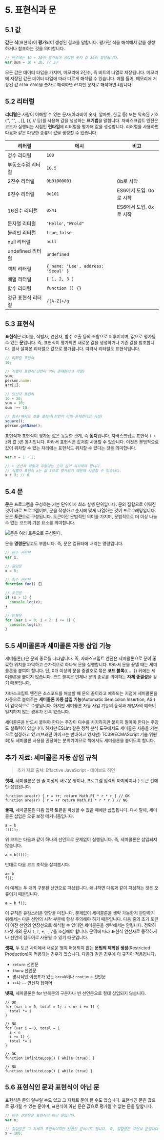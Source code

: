 # 5. 표현식과 문

## 5.1 값

**값**은 **식**(표현식)이 **평가**되어 생성된 결과를 말합니다. 평가란 식을 해석해서 값을 생성하거나 참조하는 것을 의미합니다.

```javascript
// 변수에는 10 + 20이 평가되어 생성된 숫자 값 30이 할당됩니다.
var sum = 10 + 20; // 30
```

모든 값은 데이터 타입을 가지며, 메모리에 2진수, 즉 비트의 나열로 저장됩니다. 메모리에 저장된 값은 데이터 타입에 따라 다르게 해석될 수 있습니다. 예를 들어, 메모리에 저장된 값 `0100 0001`을 숫자로 해석하면 `65`지만 문자로 해석하면 `A`입니다.

## 5.2 리터럴

**리터럴**은 사람이 이해할 수 있는 문자(아라비어 숫자, 알파벳, 한글 등) 또는 약속된 기호('', "", ., [], {}, // 등)를 사용해 값을 생성하는 **표기법**을 말합니다. 자바스크립트 엔진은 코드가 실행되는 시점인 **런타임**에 리터럴을 평가해 값을 생성합니다. 리러럴을 사용하면 다음과 같은 다양한 종류의 값을 생성할 수 있습니다.

| 리터럴             | 에시                                | 비고                    |
| ------------------ | ----------------------------------- | ----------------------- |
| 정수 리터럴        | `100`                               |                         |
| 부동소수점 리터럴  | `10.5`                              |                         |
| 2진수 리터럴       | `0b01000001`                        | 0b로 시작               |
| 8진수 리터럴       | `0o101`                             | ES6에서 도입. 0o로 시작 |
| 16진수 리터럴      | `0x41`                              | ES6에서 도입. 0x로 시작 |
| 문자열 리터럴      | `'Hello'`, `"Wrold"`                |                         |
| 불리언 리터럴      | `true`, `false`                     |                         |
| null 리터럴        | `null`                              |                         |
| undefined 리터럴   | `undefined`                         |                         |
| 객체 리터럴        | `{ name: 'Lee', address: 'Seoul' }` |                         |
| 배열 리터럴        | `[ 1, 2, 3 ]`                       |                         |
| 함수 리터럴        | `function () {}`                    |                         |
| 정규 표현식 리터럴 | `/[A-Z]+/g`                         |                         |

## 5.3 표현식

**표현식**은 리터를, 식별자, 연산자, 함수 호출 등의 조합으로 이루어지며, 값으로 평가될 수 있는 **문**입니다. 즉, 표현식이 평가되면 새로운 값을 생성하거나 기존 값을 참조합니다. 앞서 살펴본 리터럴으 값으로 평가됩니다. 따라서 리터럴도 표현식입니다.

```javascript
// 리터럴 표현식
10;

// 삭별자 표현식(선언이 이미 존재한다고 가정)
sum;
person.name;
arr[1];

// 연산자 표현식
10 + 20;
sum = 10;
sum !== 10;

// 함수/메서드 호출 표현식(선언이 이미 존재한다고 가정)
square();
person.getName();
```

표현식과 표현식이 평가된 값은 동등한 관계, 즉 **동치**입니다. 자바스크립트 표현식 `1 + 2`와 값 `3`은 동치입니다. 따라서 표현식은 값처럼 사용할 수 있습니다. 이것은 문법적으로 값이 위차할 수 있는 자리에는 표현식도 위치할 수 있다는 것을 의미합니다.

```javascript
var x = 1 + 2;

// + 연산자 좌항과 우항애는 숫자 값이 위치해야 합니다.
// 식별자 표현식 x는 값 3으로 평가되기 때문에 사용할 수 있습니다.
x + 3; // 6
```

## 5.4 문

**문**은 프로그램을 구성하는 기본 단위이자 최소 실행 단위입니다. 문의 집합으로 이뤄진 것이 바로 프로그램이며, 문을 작성하고 순서에 맞게 나열하는 것이 프로그래밍입니다. 문은 **토큰**으로 구성됩니다. 토큰이란 문법적인 의미를 가지며, 문법적으로 더 이상 나눌 수 없는 코드의 기본 요소를 의미합니다.

![문은 여러 토큰으로 구성된다.](./image/img-5-2.png)

문을 **명령문**일고도 부릅니다. 즉, 문은 컴퓨터에 내리는 명령입니다.

```javascript
// 변수 선언문
var x;

// 할당문
x = 5;

// 함수 선언문
function foo() {}

// 조건문
if (x > 1) {
  console.log(x);
}

// 반복문
for (var i = 0; i < 2; i += 1) {
  console.log(i);
}
```

## 5.5 세미콜론과 세미콜론 자동 삽입 기능

세미콜론(;)은 문의 종료를 나타냅니다. 즉, 자바스크립트 엔진은 세미콜론으로 문이 종료한 위치를 파악하고 순차적으로 하나씩 문을 실행합니다. 따라서 문을 끝낼 때는 세미콜론을 붙여야 합니다. 단, 0개 이상의 문을 중괄호로 묶은 **코드 블록**({ ... }) 뒤에는 세미콜론을 붙이지 않습니다. 코드 블록은 언제나 문의 종료를 의미하는 **자체 종결성**을 갖기 때문입니다.

자바스크립트 엔진은 소스코드를 해설할 때 문의 끝이라고 예측되는 지점에 세미콜론을 자동으로 붙여주는 **세미콜론 자동 삽입 기능**(Automatic Semicolon Insertion, ASI)이 암묵적으로 수행됩니다. 하지만 세미콜론 자동 사입 기능의 동작과 개발자의 예측이 일치하지 않는 경우가 간혹 있습니다.

세미콜론을 반드시 붙여야 한다는 주장이 다수를 차지하지만 붙이지 말아야 한다는 주장도 설득력이 있습니다. 하지만 ESLint 같은 정적 분석 도구에서도 세미콜론 사용을 기본으로 설정하고 있고(브래던 아이크는 반대하고 있지만) TC39(ECMAScript 기술 위원회)도 세미콜론 사용을 권장하는 분위기이므로 책에서도 세미콜론을 붙이도록 합니다.

## 추가 자료: 세미콜론 자동 삽입 규칙

> 추가 자료 출처: Effactive JavaScript - 데이브드 허먼

**첫째,** 세미콜론은 한 줄 이상의 새로운 행이나, 프로그램 입력의 마지막이나 `}` 토큰 전에만 삽입됩니다.

```
function area(r) { r = +r; return Math.PI * r * r } // OK
function area(r) { r = +r return Math.PI * r * r } // NG
```

**둘째,** 세미콜론은 다음 입력 토큰을 파싱할 수 없을 때에만 삽입됩니다. 다시 말해, 세미콜론 삽입은 오류 보정 메커니즘입니다.

```
a = b
(f());
```

위 코드는 다음과 같이 하나의 선언으로 문제없이 실행됩니다. 즉, 세미콜론은 삽입되지 않습니다.

```
a = b(f());
```

반대로 다음 코드 조작을 살펴봅시다.

```
a= b
f();
```

이 예제는 두 개의 구분된 선언으로 파싱됩니다. 왜냐하면 다음과 같이 파싱하는 것은 오류이기 때문입니다.

```
a = b f();
```

이 규칙은 유감스러운 영향을 미칩니다. 문제없이 세미콜론을 생략 가능한지 판단하기 위해서는 다음 선언의 시작 부분에 항상 주의해야 하기 때문입니다. 다음 줄의 초기 토큰이 이전 선언의 연장선으로 해석될 수 있다면 세미콜론을 생략해서는 안됩니다. 정확히 다섯 개의 문자 `(`, `[`, `+`, `-`, `/`를 조심해야 합니다. 문맥에 따라 표현식 연산자로 동작하거나 선언의 접두어로 사용될 수 있기 때문입니다.

**셋째,** 두 토큰 사이에서 새로운 행이 허용되지 않는 **문법의 제학된 생성**(Restricted Production)이 적용되는 경우가 있습니다. 다음과 같은 경우에 이 규칙이 적용됩니다.

- `return` 선언문
- `thorw` 선언문
- 명시적인 이름표가 있는 `break`이나 `continue` 선언문
- `++`나 `--` 연산자 접미어

**넷째,** 세미콜론은 for 반복문의 구분자나 빈 선언문으로 절대 삽입되지 않습니다.

```
// OK
for (var i = 0, total = 1; i < n; i += 1) {
  total *= i
}

// NG
for (var i = 0, total = 1
  i < n
  i += 1) {
  total *= i
}

// OK
function infiniteLoop() { while (true); }

// NG
function infiniteLoop() { while (true) }
```

## 5.6 표현식인 문과 표현식이 아닌 문

표현식은 문의 일부일 수도 있고 그 자체로 문이 될 수도 있습니다. 표현식인 문은 값으로 평가될 수 있는 문이며, 표현식이 아닌 문은 값으로 평가될 수 없는 문을 말합니다.

```javascript
// 변수 선언문은 표현식이 아닌 문입니다.
var x;

// 할당문은 그 자체가 표현식이지만 완전한 문이기도 합니다. 즉, 할당문은 표현식 문입니다.
x = 100;
```
